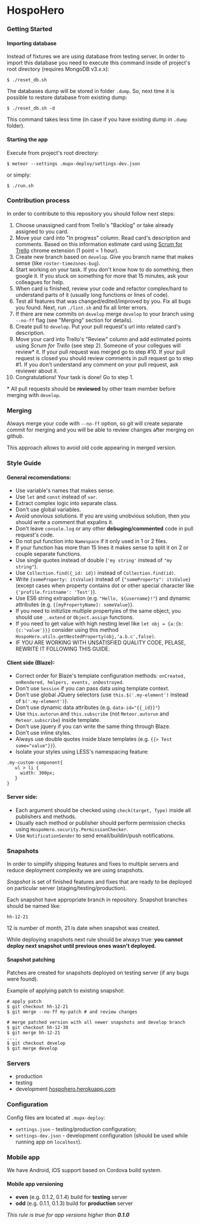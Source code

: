 # HospoHero

### Getting Started
#### Importing database

Instead of fixtures we are using database from testing server. In order to import this database you need to execute this command inside of project's root directory (requires MongoDB v3.x.x):

```
$ ./reset_db.sh
```

The databases dump will be stored in folder `.dump`. So, next time it is possible to restore database from existing dump:

```
$ ./reset_db.sh -d
```

This command takes less time (in case if you have existing dump in `.dump` folder).

#### Starting the app

Execute from project's root directory:

```
$ meteor --settings .mupx-deploy/settings-dev.json
```

or simply:

```
$ ./run.sh
```

### Contribution process

In order to contribute to this repository you should follow next steps:

1. Choose unassigned card from Trello's "Backlog" or take already assigned to you card.
2. Move your card into "In progress" column. Read card's description and comments. Based on this information estimate card using [Scrum for Trello](https://chrome.google.com/webstore/detail/scrum-for-trello/jdbcdblgjdpmfninkoogcfpnkjmndgje?hl=en) chrome extension (1 point = 1 hour). 
3. Create new branch based on `develop`. Give you branch name that makes sense (like `roster-timezones-bug`).
4. Start working on your task. If you don't know how to do something, then google it. If you stuck on something for more that 15 minutes, ask your colleagues for help. 
5. When card is finished, review your code and refactor complex/hard to understand parts of it (usually long functions or lines of code).
6. Test all features that was changed/edited/improved by you. Fix all bugs you found. Next, run `./lint.sh` and fix all linter errors.
7. If there are new commits on `develop` merge `develop` to your branch using `--no-ff` flag (see "Merging" section for details).
8. Create pull to `develop`. Put your pull request's url into related card's description.
9. Move your card into Trello's "Review" column and add estimated points using *Scrum for Trello* (see step 2). Someone of your collegues will review\* it. If your pull request was merged go to step #10. If your pull request is closed you should review comments in pull request go to step #1. If you don't understand any comment on your pull request, ask reviewer about it.
10. Congratulations! Your task is done! Go to step 1.

\* All pull requests should be __reviewed__ by other team member before merging with `develop`.


### Merging

Always merge your code with `--no-ff` option, so git will create separate commit for merging and you will be able to review changes after merging on github.

This approach allows to avoid old code appearing in merged version.


### Style Guide

#### General recomendations: 

* Use variable's names that makes sense.
* Use `let` and `const` instead of `var`.
* Extract complex logic into separate class.
* Don't use global variables.
* Avoid unovious solutions. If you are using unobvious solution, then you should write a comment that expalins it.
* Don't leave `console.log` or any other __debuging/commented__ code in pull request's code.
* Do not put function into `Namespace` if it only used in 1 or 2 files.
* If your function has more than 15 lines it makes sense to split it on 2 or couple separate functions.
* Use single quotes instead of double (`'my string'` instead of `"my string"`).
* Use `Collection.find({_id: id})` instead of `Collection.find(id)`.
* Write `{someProperty: itsValue}` instead of `{"someProperty": itsValue}` (except cases when property contains dot or other special character like `{'profile.fristname': 'Test'}`).
* Use ES6 string extrapolation (e.g. `"Hello, ${username}!"`) and dynamic attributes (e.g. `{[myPropertyName]: someValue}`).
* If you need to initizlize multiple propertyies of the same object, you should use `_.extend` or `Object.assign` functions.
* If you need to get value with high nesting level like `let obj = {a:{b:{c:'value'}}}` consider using this method `HospoHero.utils.getNestedProperty(obj,'a.b.c',false)`. 
* IF YOU ARE WORKING WITH UNSATISFIED QUALITY CODE, PELASE, REWRITE IT FOLLOWING THIS GUIDE.

#### Client side (Blaze):

* Correct order for Blaze's template configuration methods: `onCreated, onRendered, helpers, events, onDestroyed`.
* Don't use `Session` if you can pass data using template context.
* Don't use global JQuery selectors (use `this.$('.my-element')` instead of `$('.my-element')`).
* Don't use dynamic data attributes (e.g. `data-id="{{_id}}"`)
* Use `this.autorun` and `this.subscribe` (not `Meteor.autorun` and `Meteor.subscribe`) inside template.
* Don't use jquery if you can write the same thing through Blaze.
* Don't use inline styles.
* Always use double quotes inside blaze templates (e.g. `{{> Test some="value"}}`).
* Isolate your styles using LESS's namespacing feature:

```
.my-custom-component{
   ul > li {
     width: 300px;
   }
}
```

#### Server side:

* Each argument should be checked using `check(target, Type)` inside all publishers and methods.
* Usually each method or publisher should perform permission checks using `HospoHero.security.PermissionChecker`.
* Use `NotificationSender` to send email/buildin/push notifications.


### Snapshots

In order to simplify shipping features and fixes to multiple servers and reduce deployment complexity we are using snapshots.

*Snapshot* is set of finished features and fixes that are ready to be deployed on particular server (staging/testing/production).

Each snapshot have appropriate branch in repository. Snapshot branches should be named like:

```
hh-12-21
```

12 is number of month, 21 is date when snapshot was created.

While deploying snapshots next rule should be always true: __you cannot deploy next snapshot until previous ones wasn't deployed.__

#### Snapshot patching

Patches are created for snapshots deployed on testing server (if any bugs were found).

Example of applying patch to existing snapshot:

```
# apply patch
$ git checkout hh-12-21
$ git merge --no-ff my-patch # and review changes

# merge patched version with all newer snapshots and develop branch
$ git checkout hh-12-30
$ git merge hh-12-21
....
$ git checkout develop
$ git merge develop
```

### Servers

* production
* testing
* development [hospohero.herokuapp.com](https://hospohero.herokuapp.com)

### Configuration

Config files are located at `.mupx-deploy`:
* `settings.json` - testing/production configuration;
* `settings-dev.json` - development configuration (should be used while running app on `localhost`).


### Mobile app

We have Android, iOS support based on Cordova build system. 

#### Mobile app versioning

* __even__ (e.g. 0.1.2, 0.1.4) build for __testing__ server
* __odd__ (e.g. 0.1.1, 0.1.3) build for __production__ server

*This rule is true for app versions higher than __0.1.0__*
